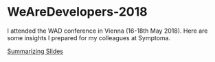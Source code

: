 # WeAreDevelopers-2018
I attended the WAD conference in Vienna (16-18th May 2018). Here are some insights I prepared for my colleagues at Symptoma. 

[Summarizing Slides](https://docs.google.com/presentation/d/1ubQ0bkFvdKo2vUAJQGvwBqFm3ljLKV45cG9cIILB__Y/edit?usp=sharing)
